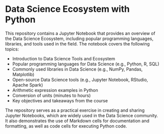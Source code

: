 # Data Science Ecosystem with Python

This repository contains a Jupyter Notebook that provides an overview of the Data Science Ecosystem, including popular programming languages, libraries, and tools used in the field. The notebook covers the following topics:

- Introduction to Data Science Tools and Ecosystem
- Popular programming languages for Data Science (e.g., Python, R, SQL)
- Commonly used libraries in Data Science (e.g., NumPy, Pandas, Matplotlib)
- Open-source Data Science tools (e.g., Jupyter Notebook, RStudio, Apache Spark)
- Arithmetic expression examples in Python
- Conversion of units (minutes to hours)
- Key objectives and takeaways from the course

The repository serves as a practical exercise in creating and sharing Jupyter Notebooks, which are widely used in the Data Science community. It also demonstrates the use of Markdown cells for documentation and formatting, as well as code cells for executing Python code.
